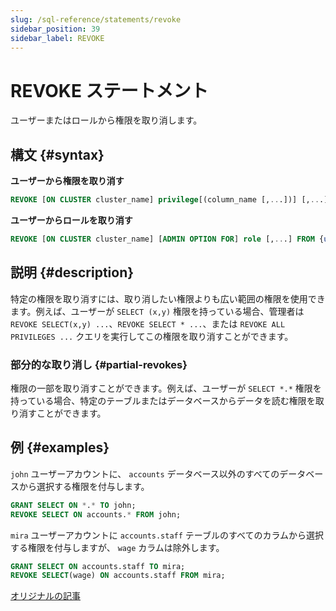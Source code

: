 ```yaml
---
slug: /sql-reference/statements/revoke
sidebar_position: 39
sidebar_label: REVOKE
---
```



# REVOKE ステートメント

ユーザーまたはロールから権限を取り消します。

## 構文 {#syntax}

**ユーザーから権限を取り消す**

``` sql
REVOKE [ON CLUSTER cluster_name] privilege[(column_name [,...])] [,...] ON {db.table|db.*|*.*|table|*} FROM {user | CURRENT_USER} [,...] | ALL | ALL EXCEPT {user | CURRENT_USER} [,...]
```

**ユーザーからロールを取り消す**

``` sql
REVOKE [ON CLUSTER cluster_name] [ADMIN OPTION FOR] role [,...] FROM {user | role | CURRENT_USER} [,...] | ALL | ALL EXCEPT {user_name | role_name | CURRENT_USER} [,...]
```

## 説明 {#description}

特定の権限を取り消すには、取り消したい権限よりも広い範囲の権限を使用できます。例えば、ユーザーが `SELECT (x,y)` 権限を持っている場合、管理者は `REVOKE SELECT(x,y) ...`、`REVOKE SELECT * ...`、または `REVOKE ALL PRIVILEGES ...` クエリを実行してこの権限を取り消すことができます。

### 部分的な取り消し {#partial-revokes}

権限の一部を取り消すことができます。例えば、ユーザーが `SELECT *.*` 権限を持っている場合、特定のテーブルまたはデータベースからデータを読む権限を取り消すことができます。

## 例 {#examples}

`john` ユーザーアカウントに、 `accounts` データベース以外のすべてのデータベースから選択する権限を付与します。

``` sql
GRANT SELECT ON *.* TO john;
REVOKE SELECT ON accounts.* FROM john;
```

`mira` ユーザーアカウントに `accounts.staff` テーブルのすべてのカラムから選択する権限を付与しますが、 `wage` カラムは除外します。

``` sql
GRANT SELECT ON accounts.staff TO mira;
REVOKE SELECT(wage) ON accounts.staff FROM mira;
```

[オリジナルの記事](/operations/settings/settings/)
